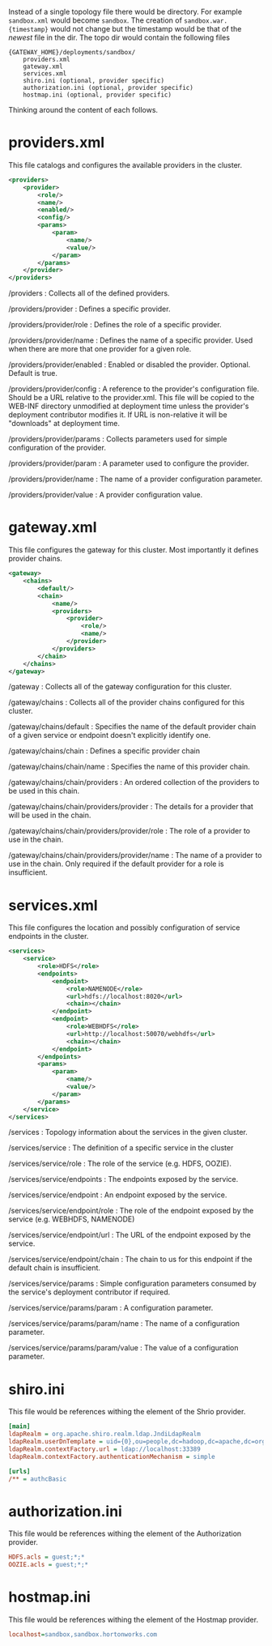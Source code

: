 Instead of a single topology file there would be directory.
For example `sandbox.xml` would become `sandbox`.
The creation of `sandbox.war.{timestamp}` would not change but the timestamp would be that of the _newest_ file in the dir.
The topo dir would contain the following files
```
{GATEWAY_HOME}/deployments/sandbox/
    providers.xml
    gateway.xml
    services.xml
    shiro.ini (optional, provider specific)
    authorization.ini (optional, provider specific)
    hostmap.ini (optional, provider specific)
```

Thinking around the content of each follows.

# providers.xml

This file catalogs and configures the available providers in the cluster.

```xml
<providers>
    <provider>
        <role/>
        <name/>
        <enabled/>
        <config/>
        <params>
            <param>
                <name/>
                <value/>
            </param>
        </params>
    </provider>
</providers>
```

/providers
: Collects all of the defined providers.

/providers/provider
: Defines a specific provider.

/providers/provider/role
: Defines the role of a specific provider.

/providers/provider/name
: Defines the name of a specific provider.  Used when there are more that one provider for a given role.

/providers/provider/enabled
: Enabled or disabled the provider.  Optional.  Default is true.

/providers/provider/config
: A reference to the provider's configuration file.  Should be a URL relative to the provider.xml.
This file will be copied to the WEB-INF directory unmodified at deployment time unless the provider's deployment contributor modifies it.
If URL is non-relative it will be "downloads" at deployment time.

/providers/provider/params
: Collects parameters used for simple configuration of the provider.

/providers/provider/param
: A parameter used to configure the provider.

/providers/provider/name
: The name of a provider configuration parameter.

/providers/provider/value
: A provider configuration value.

# gateway.xml

This file configures the gateway for this cluster.  Most importantly it defines provider chains.

```xml
<gateway>
    <chains>
        <default/>
        <chain>
            <name/>
            <providers>
                <provider>
                    <role/>
                    <name/>
                </provider>
            </providers>
        </chain>
    </chains>
</gateway>
```

/gateway
: Collects all of the gateway configuration for this cluster.

/gateway/chains
: Collects all of the provider chains configured for this cluster.

/gateway/chains/default
: Specifies the name of the default provider chain of a given service or endpoint doesn't explicitly identify one.

/gateway/chains/chain
: Defines a specific provider chain

/gateway/chains/chain/name
: Specifies the name of this provider chain.

/gateway/chains/chain/providers
: An ordered collection of the providers to be used in this chain.

/gateway/chains/chain/providers/provider
: The details for a provider that will be used in the chain.

/gateway/chains/chain/providers/provider/role
: The role of a provider to use in the chain.

/gateway/chains/chain/providers/provider/name
: The name of a provider to use in the chain.  Only required if the default provider for a role is insufficient.


# services.xml

This file configures the location and possibly configuration of service endpoints in the cluster.

```xml
<services>
    <service>
        <role>HDFS</role>
        <endpoints>
            <endpoint>
                <role>NAMENODE</role>
                <url>hdfs://localhost:8020</url>
                <chain></chain>
            </endpoint>
            <endpoint>
                <role>WEBHDFS</role>
                <url>http://localhost:50070/webhdfs</url>
                <chain></chain>
            </endpoint>
        </endpoints>
        <params>
            <param>
                <name/>
                <value/>
            </param>
        </params>
    </service>
</services>
```

/services
: Topology information about the services in the given cluster.

/services/service
: The definition of a specific service in the cluster

/services/service/role
: The role of the service (e.g. HDFS, OOZIE).

/services/service/endpoints
: The endpoints exposed by the service.

/services/service/endpoint
: An endpoint exposed by the service.

/services/service/endpoint/role
: The role of the endpoint exposed by the service (e.g. WEBHDFS, NAMENODE)

/services/service/endpoint/url
: The URL of the endpoint exposed by the service.

/services/service/endpoint/chain
: The chain to us for this endpoint if the default chain is insufficient.

/services/service/params
: Simple configuration parameters consumed by the service's deployment contributor if required.

/services/service/params/param
: A configuration parameter.

/services/service/params/param/name
: The name of a configuration parameter.

/services/service/params/param/value
: The value of a configuration parameter.

# shiro.ini

This file would be references withing the <config/> element of the Shrio provider.

```ini
[main]
ldapRealm = org.apache.shiro.realm.ldap.JndiLdapRealm
ldapRealm.userDnTemplate = uid={0},ou=people,dc=hadoop,dc=apache,dc=org
ldapRealm.contextFactory.url = ldap://localhost:33389
ldapRealm.contextFactory.authenticationMechanism = simple

[urls]
/** = authcBasic
```

# authorization.ini

This file would be references withing the <config/> element of the Authorization provider.

```ini
HDFS.acls = guest;*;*
OOZIE.acls = guest;*;*
```

# hostmap.ini

This file would be references withing the <config/> element of the Hostmap provider.

```ini
localhost=sandbox,sandbox.hortonworks.com
```


